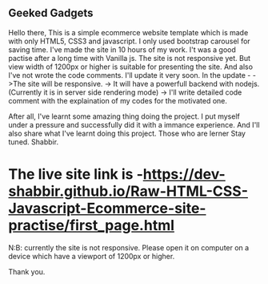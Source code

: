 ## Geeked Gadgets

Hello there,
This is a simple ecommerce website template which is made with only HTML5, CSS3 and javascript. I only used bootstrap carousel for saving time. I've made the site in 10 hours of my work. I't was a good pactise after a long time with Vanilla js.
The site is not responsive yet. But view width of 1200px or higher is suitable for presenting the site.
And also I've not wrote the code comments. I'll update it very soon.
In the update -
->The site will be responsive.
-> It will have a powerfull backend with nodejs. (Currently it is in server side rendering mode)
-> I'll write detailed code comment with the explaination of my codes for the motivated one.

After all,
I've learnt some amazing thing doing the project. I put myself under a pressure and successfully did it with a immance experience.
And I'll also share what I've learnt doing this project.
Those who are lerner Stay tuned.
Shabbir.

# The live site link is -https://dev-shabbir.github.io/Raw-HTML-CSS-Javascript-Ecommerce-site-practise/first_page.html

N:B: currently the site is not responsive. Please open it on computer on a device which have a viewport of 1200px or higher.

Thank you.

